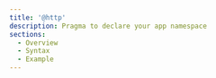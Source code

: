 ```yaml
---
title: '@http'
description: Pragma to declare your app namespace
sections:
  - Overview
  - Syntax
  - Example
---
```

